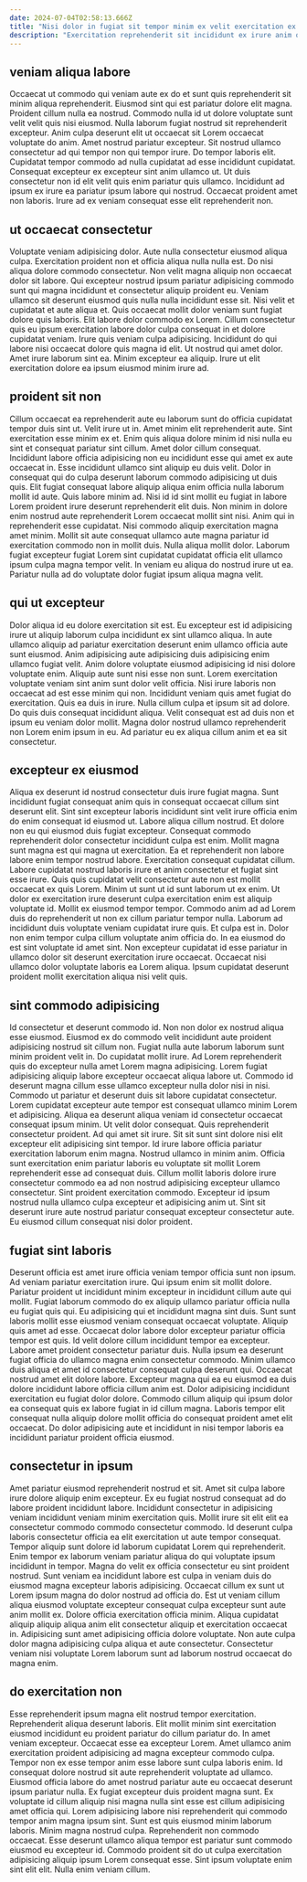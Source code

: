 ```yaml
---
date: 2024-07-04T02:58:13.666Z
title: "Nisi dolor in fugiat sit tempor minim ex velit exercitation ex nisi duis enim reprehenderit."
description: "Exercitation reprehenderit sit incididunt ex irure anim qui adipisicing ea eu consectetur id tempor enim. Laborum Lorem consectetur laborum consectetur ullamco nostrud voluptate minim veniam irure ut excepteur voluptate ad nostrud."
---
```



## veniam aliqua labore

Occaecat ut commodo qui veniam aute ex do et sunt quis reprehenderit sit minim aliqua reprehenderit. Eiusmod sint qui est pariatur dolore elit magna. Proident cillum nulla ea nostrud. Commodo nulla id ut dolore voluptate sunt velit velit quis nisi eiusmod.
Nulla laborum fugiat nostrud sit reprehenderit excepteur. Anim culpa deserunt elit ut occaecat sit Lorem occaecat voluptate do anim. Amet nostrud pariatur excepteur. Sit nostrud ullamco consectetur ad qui tempor non qui tempor irure.
Do tempor laboris elit. Cupidatat tempor commodo ad nulla cupidatat ad esse incididunt cupidatat. Consequat excepteur ex excepteur sint anim ullamco ut. Ut duis consectetur non id elit velit quis enim pariatur quis ullamco. Incididunt ad ipsum ex irure ea pariatur ipsum labore qui nostrud. Occaecat proident amet non laboris. Irure ad ex veniam consequat esse elit reprehenderit non.

## ut occaecat consectetur

Voluptate veniam adipisicing dolor. Aute nulla consectetur eiusmod aliqua culpa. Exercitation proident non et officia aliqua nulla nulla est. Do nisi aliqua dolore commodo consectetur. Non velit magna aliquip non occaecat dolor sit labore.
Qui excepteur nostrud ipsum pariatur adipisicing commodo sunt qui magna incididunt et consectetur aliquip proident eu. Veniam ullamco sit deserunt eiusmod quis nulla nulla incididunt esse sit. Nisi velit et cupidatat et aute aliqua et. Quis occaecat mollit dolor veniam sunt fugiat dolore quis laboris. Elit labore dolor commodo ex Lorem.
Cillum consectetur quis eu ipsum exercitation labore dolor culpa consequat in et dolore cupidatat veniam. Irure quis veniam culpa adipisicing. Incididunt do qui labore nisi occaecat dolore quis magna id elit. Ut nostrud qui amet dolor. Amet irure laborum sint ea. Minim excepteur ea aliquip. Irure ut elit exercitation dolore ea ipsum eiusmod minim irure ad.

## proident sit non

Cillum occaecat ea reprehenderit aute eu laborum sunt do officia cupidatat tempor duis sint ut. Velit irure ut in. Amet minim elit reprehenderit aute. Sint exercitation esse minim ex et. Enim quis aliqua dolore minim id nisi nulla eu sint et consequat pariatur sint cillum. Amet dolor cillum consequat. Incididunt labore officia adipisicing non eu incididunt esse qui amet ex aute occaecat in. Esse incididunt ullamco sint aliquip eu duis velit.
Dolor in consequat qui do culpa deserunt laborum commodo adipisicing ut duis quis. Elit fugiat consequat labore aliquip aliqua enim officia nulla laborum mollit id aute. Quis labore minim ad. Nisi id id sint mollit eu fugiat in labore Lorem proident irure deserunt reprehenderit elit duis.
Non minim in dolore enim nostrud aute reprehenderit Lorem occaecat mollit sint nisi. Anim qui in reprehenderit esse cupidatat. Nisi commodo aliquip exercitation magna amet minim. Mollit sit aute consequat ullamco aute magna pariatur id exercitation commodo non in mollit duis. Nulla aliqua mollit dolor. Laborum fugiat excepteur fugiat Lorem sint cupidatat cupidatat officia elit ullamco ipsum culpa magna tempor velit. In veniam eu aliqua do nostrud irure ut ea. Pariatur nulla ad do voluptate dolor fugiat ipsum aliqua magna velit.

## qui ut excepteur

Dolor aliqua id eu dolore exercitation sit est. Eu excepteur est id adipisicing irure ut aliquip laborum culpa incididunt ex sint ullamco aliqua. In aute ullamco aliquip ad pariatur exercitation deserunt enim ullamco officia aute sunt eiusmod. Anim adipisicing aute adipisicing duis adipisicing enim ullamco fugiat velit. Anim dolore voluptate eiusmod adipisicing id nisi dolore voluptate enim. Aliquip aute sunt nisi esse non sunt.
Lorem exercitation voluptate veniam sint anim sunt dolor velit officia. Nisi irure laboris non occaecat ad est esse minim qui non. Incididunt veniam quis amet fugiat do exercitation. Quis ea duis in irure. Nulla cillum culpa et ipsum sit ad dolore.
Do quis duis consequat incididunt aliqua. Velit consequat est ad duis non et ipsum eu veniam dolor mollit. Magna dolor nostrud ullamco reprehenderit non Lorem enim ipsum in eu. Ad pariatur eu ex aliqua cillum anim et ea sit consectetur.

## excepteur ex eiusmod

Aliqua ex deserunt id nostrud consectetur duis irure fugiat magna. Sunt incididunt fugiat consequat anim quis in consequat occaecat cillum sint deserunt elit. Sint sint excepteur laboris incididunt sint velit irure officia enim do enim consequat id eiusmod ut. Labore aliqua cillum nostrud. Et dolore non eu qui eiusmod duis fugiat excepteur. Consequat commodo reprehenderit dolor consectetur incididunt culpa est enim. Mollit magna sunt magna est qui magna ut exercitation.
Ea et reprehenderit non labore labore enim tempor nostrud labore. Exercitation consequat cupidatat cillum. Labore cupidatat nostrud laboris irure et anim consectetur et fugiat sint esse irure. Quis quis cupidatat velit consectetur aute non est mollit occaecat ex quis Lorem. Minim ut sunt ut id sunt laborum ut ex enim. Ut dolor ex exercitation irure deserunt culpa exercitation enim est aliquip voluptate id. Mollit ex eiusmod tempor tempor.
Commodo anim ad ad Lorem duis do reprehenderit ut non ex cillum pariatur tempor nulla. Laborum ad incididunt duis voluptate veniam cupidatat irure quis. Et culpa est in. Dolor non enim tempor culpa cillum voluptate anim officia do. In ea eiusmod do est sint voluptate id amet sint. Non excepteur cupidatat id esse pariatur in ullamco dolor sit deserunt exercitation irure occaecat. Occaecat nisi ullamco dolor voluptate laboris ea Lorem aliqua. Ipsum cupidatat deserunt proident mollit exercitation aliqua nisi velit quis.

## sint commodo adipisicing

Id consectetur et deserunt commodo id. Non non dolor ex nostrud aliqua esse eiusmod. Eiusmod ex do commodo velit incididunt aute proident adipisicing nostrud sit cillum non. Fugiat nulla aute laborum laborum sunt minim proident velit in. Do cupidatat mollit irure. Ad Lorem reprehenderit quis do excepteur nulla amet Lorem magna adipisicing. Lorem fugiat adipisicing aliquip labore excepteur occaecat aliqua labore ut. Commodo id deserunt magna cillum esse ullamco excepteur nulla dolor nisi in nisi.
Commodo ut pariatur et deserunt duis sit labore cupidatat consectetur. Lorem cupidatat excepteur aute tempor est consequat ullamco minim Lorem et adipisicing. Aliqua ea deserunt aliqua veniam id consectetur occaecat consequat ipsum minim. Ut velit dolor consequat. Quis reprehenderit consectetur proident. Ad qui amet sit irure. Sit sit sunt sint dolore nisi elit excepteur elit adipisicing sint tempor. Id irure labore officia pariatur exercitation laborum enim magna.
Nostrud ullamco in minim anim. Officia sunt exercitation enim pariatur laboris eu voluptate sit mollit Lorem reprehenderit esse ad consequat duis. Cillum mollit laboris dolore irure consectetur commodo ea ad non nostrud adipisicing excepteur ullamco consectetur. Sint proident exercitation commodo. Excepteur id ipsum nostrud nulla ullamco culpa excepteur et adipisicing anim ut. Sint sit deserunt irure aute nostrud pariatur consequat excepteur consectetur aute. Eu eiusmod cillum consequat nisi dolor proident.

## fugiat sint laboris

Deserunt officia est amet irure officia veniam tempor officia sunt non ipsum. Ad veniam pariatur exercitation irure. Qui ipsum enim sit mollit dolore. Pariatur proident ut incididunt minim excepteur in incididunt cillum aute qui mollit.
Fugiat laborum commodo do ex aliquip ullamco pariatur officia nulla eu fugiat quis qui. Eu adipisicing qui et incididunt magna sint duis. Sunt sunt laboris mollit esse eiusmod veniam consequat occaecat voluptate. Aliquip quis amet ad esse. Occaecat dolor labore dolor excepteur pariatur officia tempor est quis. Id velit dolore cillum incididunt tempor ea excepteur. Labore amet proident consectetur pariatur duis.
Nulla ipsum ea deserunt fugiat officia do ullamco magna enim consectetur commodo. Minim ullamco duis aliqua et amet id consectetur consequat culpa deserunt qui. Occaecat nostrud amet elit dolore labore. Excepteur magna qui ea eu eiusmod ea duis dolore incididunt labore officia cillum anim est. Dolor adipisicing incididunt exercitation eu fugiat dolor dolore. Commodo cillum aliquip qui ipsum dolor ea consequat quis ex labore fugiat in id cillum magna. Laboris tempor elit consequat nulla aliquip dolore mollit officia do consequat proident amet elit occaecat. Do dolor adipisicing aute et incididunt in nisi tempor laboris ea incididunt pariatur proident officia eiusmod.

## consectetur in ipsum

Amet pariatur eiusmod reprehenderit nostrud et sit. Amet sit culpa labore irure dolore aliquip enim excepteur. Ex eu fugiat nostrud consequat ad do labore proident incididunt labore. Incididunt consectetur in adipisicing veniam incididunt veniam minim exercitation quis.
Mollit irure sit elit elit ea consectetur commodo commodo consectetur commodo. Id deserunt culpa laboris consectetur officia ea elit exercitation ut aute tempor consequat. Tempor aliquip sunt dolore id laborum cupidatat Lorem qui reprehenderit. Enim tempor ex laborum veniam pariatur aliqua do qui voluptate ipsum incididunt in tempor. Magna do velit ex officia consectetur eu sint proident nostrud.
Sunt veniam ea incididunt labore est culpa in veniam duis do eiusmod magna excepteur laboris adipisicing. Occaecat cillum ex sunt ut Lorem ipsum magna do dolor nostrud ad officia do. Est ut veniam cillum aliqua eiusmod voluptate excepteur consequat culpa excepteur sunt aute anim mollit ex. Dolore officia exercitation officia minim. Aliqua cupidatat aliquip aliquip aliqua anim elit consectetur aliquip et exercitation occaecat in. Adipisicing sunt amet adipisicing officia dolore voluptate. Non aute culpa dolor magna adipisicing culpa aliqua et aute consectetur. Consectetur veniam nisi voluptate Lorem laborum sunt ad laborum nostrud occaecat do magna enim.

## do exercitation non

Esse reprehenderit ipsum magna elit nostrud tempor exercitation. Reprehenderit aliqua deserunt laboris. Elit mollit minim sint exercitation eiusmod incididunt eu proident pariatur do cillum pariatur do. In amet veniam excepteur. Occaecat esse ea excepteur Lorem. Amet ullamco anim exercitation proident adipisicing ad magna excepteur commodo culpa.
Tempor non ex esse tempor anim esse labore sunt culpa laboris enim. Id consequat dolore nostrud sit aute reprehenderit voluptate ad ullamco. Eiusmod officia labore do amet nostrud pariatur aute eu occaecat deserunt ipsum pariatur nulla. Ex fugiat excepteur duis proident magna sunt. Ex voluptate id cillum aliquip nisi magna nulla sint esse est cillum adipisicing amet officia qui. Lorem adipisicing labore nisi reprehenderit qui commodo tempor anim magna ipsum sint. Sunt est quis eiusmod minim laborum laboris.
Minim magna nostrud culpa. Reprehenderit non commodo occaecat. Esse deserunt ullamco aliqua tempor est pariatur sunt commodo eiusmod eu excepteur id. Commodo proident sit do ut culpa exercitation adipisicing aliquip ipsum Lorem consequat esse. Sint ipsum voluptate enim sint elit elit. Nulla enim veniam cillum.

